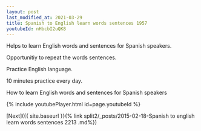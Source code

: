 ```yaml
---
layout: post
last_modified_at: 2021-03-29
title: Spanish to English learn words sentences 1957 
youtubeId: nHbcbI2uQK8
---
```

 
 
Helps to learn English words and sentences for Spanish speakers.

Opportunitiy to repeat the words sentences. 

Practice English language. 
 
10 minutes practice every day. 
 
How to learn English words and sentences for Spanish speakers 
 
{% include youtubePlayer.html id=page.youtubeId %}
 
 
[Next]({{ site.baseurl }}{% link  split2/_posts/2015-02-18-Spanish to english learn words sentences 2213 .md%})
 
